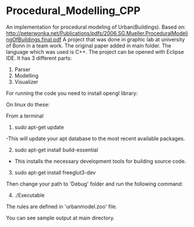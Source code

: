 # Procedural_Modelling_CPP
An implementation for procedural modeling of Urban(Buildings).
Based on:
http://peterwonka.net/Publications/pdfs/2006.SG.Mueller.ProceduralModelingOfBuildings.final.pdf
A project that was done in graphic lab at university of Bonn in a team work.
The original paper added in main folder.
The language which was used is C++.
The project can be opened with Eclipse IDE.
It has 3 different parts:

1. Parser
2. Modelling
3. Visualizer

For running the code you need to install opengl library:

On linux do these:

From a terminal

1) sudo apt-get update

-This will update your apt database to the most recent available packages.

2) sudo apt-get install build-essential

- This installs the necessary development tools for building source code.

3) sudo apt-get install freeglut3-dev

Then change your path to 'Debug' folder and run the following command:

4) ./Executable

The rules are defined in 'urbanmodel.zoo' file.

You can see sample output at main directory.


